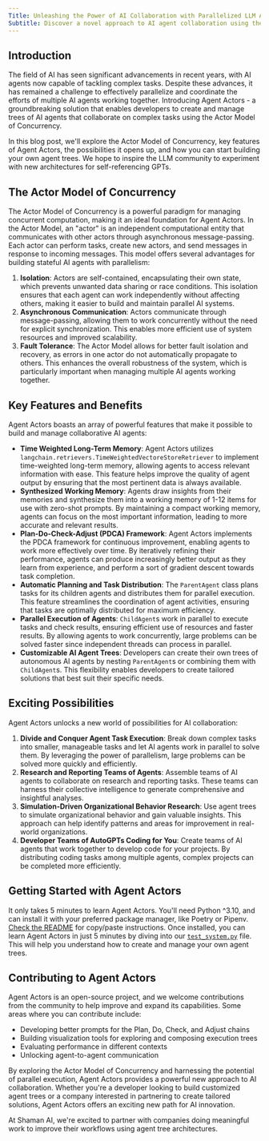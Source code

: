 ```yaml
---
Title: Unleashing the Power of AI Collaboration with Parallelized LLM Agent Actor Trees
Subtitle: Discover a novel approach to AI agent collaboration using the Actor Model of Concurrency.
---
```


## Introduction

The field of AI has seen significant advancements in recent years, with AI agents now capable of tackling complex tasks. Despite these advances, it has remained a challenge to effectively parallelize and coordinate the efforts of multiple AI agents working together. Introducing Agent Actors - a groundbreaking solution that enables developers to create and manage trees of AI agents that collaborate on complex tasks using the Actor Model of Concurrency.

In this blog post, we'll explore the Actor Model of Concurrency, key features of Agent Actors, the possibilities it opens up, and how you can start building your own agent trees. We hope to inspire the LLM community to experiment with new architectures for self-referencing GPTs.

## The Actor Model of Concurrency

The Actor Model of Concurrency is a powerful paradigm for managing concurrent computation, making it an ideal foundation for Agent Actors. In the Actor Model, an "actor" is an independent computational entity that communicates with other actors through asynchronous message-passing. Each actor can perform tasks, create new actors, and send messages in response to incoming messages. This model offers several advantages for building stateful AI agents with parallelism:

1. **Isolation**: Actors are self-contained, encapsulating their own state, which prevents unwanted data sharing or race conditions. This isolation ensures that each agent can work independently without affecting others, making it easier to build and maintain parallel AI systems.
2. **Asynchronous Communication**: Actors communicate through message-passing, allowing them to work concurrently without the need for explicit synchronization. This enables more efficient use of system resources and improved scalability.
3. **Fault Tolerance**: The Actor Model allows for better fault isolation and recovery, as errors in one actor do not automatically propagate to others. This enhances the overall robustness of the system, which is particularly important when managing multiple AI agents working together.

## Key Features and Benefits

Agent Actors boasts an array of powerful features that make it possible to build and manage collaborative AI agents:

- **Time Weighted Long-Term Memory**: Agent Actors utilizes `langchain.retrievers.TimeWeightedVectoreStoreRetriever` to implement time-weighted long-term memory, allowing agents to access relevant information with ease. This feature helps improve the quality of agent output by ensuring that the most pertinent data is always available.
- **Synthesized Working Memory**: Agents draw insights from their memories and synthesize them into a working memory of 1-12 items for use with zero-shot prompts. By maintaining a compact working memory, agents can focus on the most important information, leading to more accurate and relevant results.
- **Plan-Do-Check-Adjust (PDCA) Framework**: Agent Actors implements the PDCA framework for continuous improvement, enabling agents to work more effectively over time. By iteratively refining their performance, agents can produce increasingly better output as they learn from experience, and perform a sort of gradient descent towards task completion.
- **Automatic Planning and Task Distribution**: The `ParentAgent` class plans tasks for its children agents and distributes them for parallel execution. This feature streamlines the coordination of agent activities, ensuring that tasks are optimally distributed for maximum efficiency.
- **Parallel Execution of Agents**: `ChildAgent`s work in parallel to execute tasks and check results, ensuring efficient use of resources and faster results. By allowing agents to work concurrently, large problems can be solved faster since independent threads can process in parallel.
- **Customizable AI Agent Trees**: Developers can create their own trees of autonomous AI agents by nesting `ParentAgent`s or combining them with `ChildAgent`s. This flexibility enables developers to create tailored solutions that best suit their specific needs.

## Exciting Possibilities

Agent Actors unlocks a new world of possibilities for AI collaboration:

1. **Divide and Conquer Agent Task Execution**: Break down complex tasks into smaller, manageable tasks and let AI agents work in parallel to solve them. By leveraging the power of parallelism, large problems can be solved more quickly and efficiently.
2. **Research and Reporting Teams of Agents**: Assemble teams of AI agents to collaborate on research and reporting tasks. These teams can harness their collective intelligence to generate comprehensive and insightful analyses.
3. **Simulation-Driven Organizational Behavior Research**: Use agent trees to simulate organizational behavior and gain valuable insights. This approach can help identify patterns and areas for improvement in real-world organizations.
4. **Developer Teams of AutoGPTs Coding for You**: Create teams of AI agents that work together to develop code for your projects. By distributing coding tasks among multiple agents, complex projects can be completed more efficiently.

## Getting Started with Agent Actors

It only takes 5 minutes to learn Agent Actors. You'll need Python ^3.10, and can install it with your preferred package manager, like Poetry or Pipenv. [Check the README](https://github.com/shaman-ai/agent-actors#installation) for copy/paste instructions. Once installed, you can learn Agent Actors in just 5 minutes by diving into our [`test_system.py`]([./agent_actors/test_system.py](https://github.com/shaman-ai/agent-actors/blob/main/agent_actors/test_system.py)) file. This will help you understand how to create and manage your own agent trees.

## Contributing to Agent Actors

Agent Actors is an open-source project, and we welcome contributions from the community to help improve and expand its capabilities. Some areas where you can contribute include:

- Developing better prompts for the Plan, Do, Check, and Adjust chains
- Building visualization tools for exploring and composing execution trees
- Evaluating performance in different contexts
- Unlocking agent-to-agent communication

By exploring the Actor Model of Concurrency and harnessing the potential of parallel execution, Agent Actors provides a powerful new approach to AI collaboration. Whether you're a developer looking to build customized agent trees or a company interested in partnering to create tailored solutions, Agent Actors offers an exciting new path for AI innovation.

At Shaman AI, we're excited to partner with companies doing meaningful work to improve their workflows using agent tree architectures.
